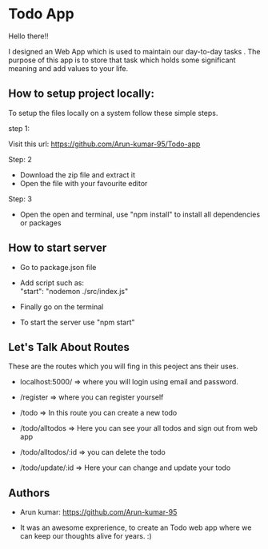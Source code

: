 
# Todo App

Hello there!! 
 
I designed an Web App which is used to maintain our day-to-day tasks . The purpose of this app is to store that task which holds some significant meaning and add values to your life.

 


## How to setup project locally:

To setup the files locally on a system follow these simple steps.

step 1: 

Visit this url: https://github.com/Arun-kumar-95/Todo-app

Step: 2

- Download the zip file and extract it 
- Open the file with your favourite editor

Step: 3

- Open the open and terminal, use "npm install" to install all dependencies or packages
 

## How to start server

- Go to package.json file
- Add script such as:  
"start": "nodemon ./src/index.js"

- Finally go on the terminal 
- To start the server use "npm start" 
## Let's Talk About Routes

These are the routes which you will fing in this peoject ans their uses.

- localhost:5000/ => where you will login using email and password.
- /register => where you can register yourself
 
- /todo =>  In this route you can create a new todo
 
 - /todo/alltodos => Here you can see your all todos and sign out from web app

 - /todo/alltodos/:id => you can delete the todo
 - /todo/update/:id => Here your can change and update your todo
 

## Authors

- Arun kumar: https://github.com/Arun-kumar-95

- It was an awesome exprerience, to create an Todo web app where we can keep our thoughts alive for years. :)




